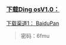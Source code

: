 <a href="/go/download/v1.0.html">

### 下载Ding osV1.0：
下载渠道1：
[BaiduPan](//pan.baidu.com/s/1G02hjThO38XhcxoEGCakqw)

 >密码：6fmu
